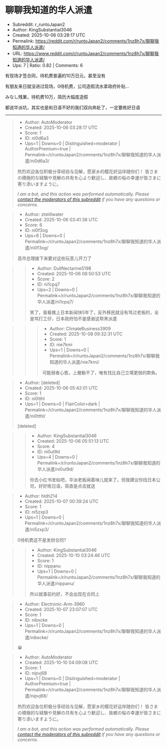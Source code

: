 # 聊聊我知道的华人派遣

- Subreddit: r_runtoJapan2
- Author: KingSubstantial3046
- Created: 2025-10-06 03:28:17 UTC
- Permalink: https://reddit.com/r/runtoJapan2/comments/1nz8h7x/聊聊我知道的华人派遣/
- URL: https://www.reddit.com/r/runtoJapan2/comments/1nz8h7x/聊聊我知道的华人派遣/
- Ups: 7 | Ratio: 0.82 | Comments: 6


有现场才签合同，待机费普遍的10万日元，甚至没有

有朋友来日就没进过现场，0待机费，公司造假流水拿政府补贴…

みなし残業，待机费10万，简历大幅度造假

都说华派坑，其实也是和日语不好的我们双向奔赴了，一定要练好日语


---

> - Author: AutoModerator
> - Created: 2025-10-06 03:28:17 UTC
> - Score: 1
> - ID: ni0d6a3
> - Ups=1 | Downs=0 | Distinguished=moderator | AuthorPremium=true | Permalink=/r/runtoJapan2/comments/1nz8h7x/聊聊我知道的华人派遣/ni0d6a3/
>
> 热烈欢迎各位积极分享经验与见解，愿家乡的樱花好运伴随你们！
> 皆さまの積極的な経験や見解の共有を心より歓迎し、故郷の桜の幸運が皆さまに寄り添いますように。
> 
> *I am a bot, and this action was performed automatically. Please [contact the moderators of this subreddit](/message/compose/?to=/r/runtoJapan2) if you have any questions or concerns.*

> - Author: ztstillwater
> - Created: 2025-10-06 03:41:38 UTC
> - Score: 6
> - ID: ni0f3og
> - Ups=6 | Downs=0 | Permalink=/r/runtoJapan2/comments/1nz8h7x/聊聊我知道的华人派遣/ni0f3og/
>
> 高市总理接下来要对这些玩意儿开刀了

>> - Author: DullNectarine5198
>> - Created: 2025-10-06 08:50:53 UTC
>> - Score: 2
>> - ID: ni1cpq7
>> - Ups=2 | Downs=0 | Permalink=/r/runtoJapan2/comments/1nz8h7x/聊聊我知道的华人派遣/ni1cpq7/
>>
>> 笑了，我看推上日本新闻快5年了，反外移民就没有骂过老板的，全是骂打工仔，日本政府怕不是感谢这帮黑派遣

>>> - Author: ClimateBusiness3909
>>> - Created: 2025-10-08 09:32:31 UTC
>>> - Score: 1
>>> - ID: nie7kmi
>>> - Ups=1 | Downs=0 | Permalink=/r/runtoJapan2/comments/1nz8h7x/聊聊我知道的华人派遣/nie7kmi/
>>>
>>> 可能弱者心態，上層動不了，唯有找比自己立場更弱的欺負。

> - Author: [deleted]
> - Created: 2025-10-06 05:42:01 UTC
> - Score: 1
> - ID: ni0tthl
> - Ups=1 | Downs=0 | FlairColor=dark | Permalink=/r/runtoJapan2/comments/1nz8h7x/聊聊我知道的华人派遣/ni0tthl/
>
> [deleted]

>> - Author: KingSubstantial3046
>> - Created: 2025-10-06 05:51:13 UTC
>> - Score: 4
>> - ID: ni0ut9d
>> - Ups=4 | Downs=0 | Permalink=/r/runtoJapan2/comments/1nz8h7x/聊聊我知道的华人派遣/ni0ut9d/
>>
>> 你去小红书发帖吧，华派老板闻着味儿就来了，但我建议你找日本公司，好好练日语，简直是点击就送

> - Author: hldh214
> - Created: 2025-10-07 00:39:24 UTC
> - Score: 1
> - ID: ni5zxp3
> - Ups=1 | Downs=0 | Permalink=/r/runtoJapan2/comments/1nz8h7x/聊聊我知道的华人派遣/ni5zxp3/
>
> 0待机费这不是发财合同?

>> - Author: KingSubstantial3046
>> - Created: 2025-10-10 03:24:46 UTC
>> - Score: 1
>> - ID: nippanu
>> - Ups=1 | Downs=0 | Permalink=/r/runtoJapan2/comments/1nz8h7x/聊聊我知道的华人派遣/nippanu/
>>
>> 所以就事前约好，不会出现在合同上

> - Author: Electronic-Arm-3960
> - Created: 2025-10-07 23:07:07 UTC
> - Score: 1
> - ID: nibxcke
> - Ups=1 | Downs=0 | Permalink=/r/runtoJapan2/comments/1nz8h7x/聊聊我知道的华人派遣/nibxcke/
>
> 😁

> - Author: AutoModerator
> - Created: 2025-10-10 04:09:08 UTC
> - Score: 1
> - ID: nipvj68
> - Ups=1 | Downs=0 | Distinguished=moderator | AuthorPremium=true | Permalink=/r/runtoJapan2/comments/1nz8h7x/聊聊我知道的华人派遣/nipvj68/
>
> 热烈欢迎各位积极分享经验与见解，愿家乡的樱花好运伴随你们！
> 皆さまの積極的な経験や見解の共有を心より歓迎し、故郷の桜の幸運が皆さまに寄り添いますように。
> 
> *I am a bot, and this action was performed automatically. Please [contact the moderators of this subreddit](/message/compose/?to=/r/runtoJapan2) if you have any questions or concerns.*
